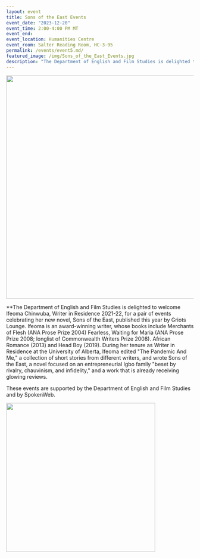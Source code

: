 ```yaml
---
layout: event
title: Sons of the East Events
event_date: "2023-12-20"
event_time: 2:00-4:00 PM MT
event_end:
event_location: Humanities Centre
event_room: Salter Reading Room, HC-3-95
permalink: /events/event5.md/
featured_image: /img/Sons_of_the_East_Events.jpg
description: "The Department of English and Film Studies is delighted to welcome Ifeoma Chinwuba, Writer in Residence 2021-22, for a pair of events celebrating her new novel, Sons of the East, published this year by Griots Lounge."
---
```

<div class = "figure">
  <img src="{{ '/img/Sons_of_the_East_Events.jpg' | absolute_url }}" width="600" />
</div>

**The Department of English and Film Studies is delighted to welcome Ifeoma Chinwuba, Writer in Residence 2021-22, for a pair of events celebrating her new novel, Sons of the East, published this year by Griots Lounge. Ifeoma is an award-winning writer, whose books include Merchants of Flesh (ANA Prose Prize 2004) Fearless, Waiting for Maria (ANA Prose Prize 2008; longlist of Commonwealth Writers Prize 2008). African Romance (2013) and Head Boy (2019). During her tenure as Writer in Residence at the University of Alberta, Ifeoma edited "The Pandemic And Me," a collection of short stories from different writers, and wrote Sons of the East, a novel focused on an entrepreneurial Igbo family "beset by rivalry, chauvinism, and infidelity," and a work that is already receiving glowing reviews.

These events are supported by the Department of English and Film Studies and by SpokenWeb. 

<div class = "figure">
  <img src="{{ '/img/CLC-Logo-2023.png' | absolute_url }}" width="400" />
</div>
